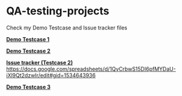 # QA-testing-projects

Check my Demo Testcase and Issue tracker files 

[**Demo Testcase 1**](https://docs.google.com/spreadsheets/d/1KJkOhmWNiOjhguj0Gp-zNuru_n65rwRablcbSpJYJNk/edit#gid=0)  

[**Demo Testcase 2** ](https://docs.google.com/spreadsheets/d/1AnMR7kmuI070n4Y8-QGd3LTQlHvQciX3/edit#gid=1591021598)

[**Issue tracker (Testcase 2)**](https://docs.google.com/spreadsheets/d/1QyCrbwS15DI6pfMYDaU-iXl9Qt2dzwIr/edit#gid=1534643936)  https://docs.google.com/spreadsheets/d/1QyCrbwS15DI6pfMYDaU-iXl9Qt2dzwIr/edit#gid=1534643936

[**Demo Testcase 3**](https://docs.google.com/spreadsheets/d/1w_owA5AB9qnWK4-P1vHpjG5-zEgSbRE2/edit#gid=1874220380)
